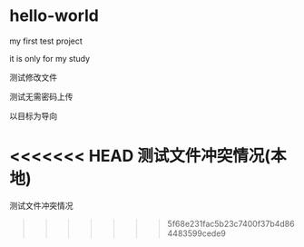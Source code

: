 # hello-world
my first test project 

it is only for my study

 测试修改文件

 测试无需密码上传
 
 以目标为导向
 
<<<<<<< HEAD
 测试文件冲突情况(本地)
=======
 测试文件冲突情况
>>>>>>> 5f68e231fac5b23c7400f37b4d864483599cede9
